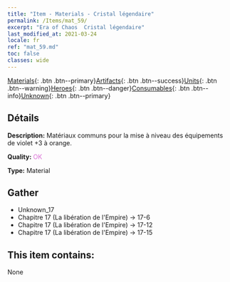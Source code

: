 ```yaml
---
title: "Item - Materials - Cristal légendaire"
permalink: /Items/mat_59/
excerpt: "Era of Chaos  Cristal légendaire"
last_modified_at: 2021-03-24
locale: fr
ref: "mat_59.md"
toc: false
classes: wide
---
```

 [Materials](/fr/Items/){: .btn .btn--primary}[Artifacts](/fr/Items/Artifacts/){: .btn .btn--success}[Units](/fr/Items/Units/){: .btn .btn--warning}[Heroes](/fr/Items/Heroes/){: .btn .btn--danger}[Consumables](/fr/Items/Consumables/){: .btn .btn--info}[Unknown](/fr/Items/Unknown/){: .btn .btn--primary}

## Détails
 **Description:** Matériaux communs pour la mise à niveau des équipements de violet +3 à orange.

 **Quality:** <span style="color: #DA70D6">OK</span>

 **Type:** Material

## Gather

*    Unknown_17 
*    Chapitre 17 (La libération de l'Empire) -> 17-6 
*    Chapitre 17 (La libération de l'Empire) -> 17-12 
*    Chapitre 17 (La libération de l'Empire) -> 17-15 

## This item contains:

  None


